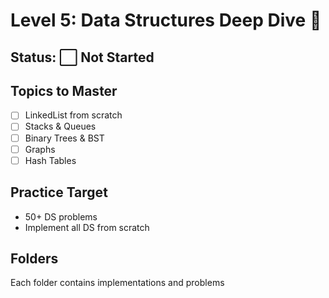 # Level 5: Data Structures Deep Dive 🧠

## Status: ⬜ Not Started

## Topics to Master
- [ ] LinkedList from scratch
- [ ] Stacks & Queues
- [ ] Binary Trees & BST
- [ ] Graphs
- [ ] Hash Tables

## Practice Target
- 50+ DS problems
- Implement all DS from scratch

## Folders
Each folder contains implementations and problems
